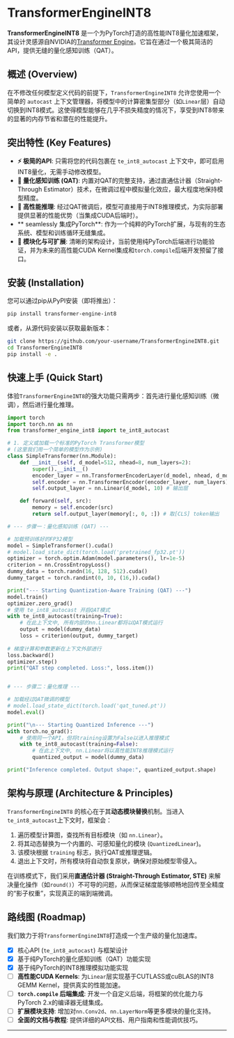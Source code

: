 # TransformerEngineINT8

[](https://www.google.com/search?q=https://github.com/your-username/TransformerEngineINT8)
[](https://www.google.com/search?q=https://pypi.org/project/transformer-engine-int8/)
[](https://opensource.org/licenses/Apache-2.0)
[](https://www.google.com/search?q=https://your-username.github.io/TransformerEngineINT8/)

**TransformerEngineINT8** 是一个为PyTorch打造的高性能INT8量化加速框架，其设计灵感源自NVIDIA的[Transformer Engine](https://github.com/NVIDIA/TransformerEngine)。它旨在通过一个极其简洁的API，提供无缝的量化感知训练（QAT）。

## 概述 (Overview)

在不修改任何模型定义代码的前提下，`TransformerEngineINT8` 允许您使用一个简单的 `autocast` 上下文管理器，将模型中的计算密集型部分（如`Linear`层）自动切换到INT8模式。这使得模型能够在几乎不损失精度的情况下，享受到INT8带来的显著的内存节省和潜在的性能提升。

## 突出特性 (Key Features)

  * **⚡ 极简的API**: 只需将您的代码包裹在 `te_int8_autocast` 上下文中，即可启用INT8量化，无需手动修改模型。
  * **🧠 量化感知训练 (QAT)**: 内置对QAT的完整支持，通过直通估计器（Straight-Through Estimator）技术，在微调过程中模拟量化效应，最大程度地保持模型精度。
  * **🚀 高性能推理**: 经过QAT微调后，模型可直接用于INT8推理模式，为实际部署提供显著的性能优势（当集成CUDA后端时）。
  * \*\* seamlessly 集成PyTorch\*\*: 作为一个纯粹的PyTorch扩展，与现有的生态系统、模型和训练循环无缝集成。
  * **🔧 模块化与可扩展**: 清晰的架构设计，当前使用纯PyTorch后端进行功能验证，并为未来的高性能CUDA Kernel集成和`torch.compile`后端开发预留了接口。

## 安装 (Installation)

您可以通过pip从PyPI安装（即将推出）：

```bash
pip install transformer-engine-int8
```

或者，从源代码安装以获取最新版本：

```bash
git clone https://github.com/your-username/TransformerEngineINT8.git
cd TransformerEngineINT8
pip install -e .
```

## 快速上手 (Quick Start)

体验`TransformerEngineINT8`的强大功能只需两步：首先进行量化感知训练（微调），然后进行量化推理。

```python
import torch
import torch.nn as nn
from transformer_engine_int8 import te_int8_autocast

# 1. 定义或加载一个标准的PyTorch Transformer模型
# (这里我们用一个简单的模型作为示例)
class SimpleTransformer(nn.Module):
    def __init__(self, d_model=512, nhead=8, num_layers=2):
        super().__init__()
        encoder_layer = nn.TransformerEncoderLayer(d_model, nhead, d_model*4, batch_first=True)
        self.encoder = nn.TransformerEncoder(encoder_layer, num_layers)
        self.output_layer = nn.Linear(d_model, 10) # 输出层

    def forward(self, src):
        memory = self.encoder(src)
        return self.output_layer(memory[:, 0, :]) # 取[CLS] token输出

# --- 步骤一：量化感知训练 (QAT) ---

# 加载预训练好的FP32模型
model = SimpleTransformer().cuda()
# model.load_state_dict(torch.load('pretrained_fp32.pt'))
optimizer = torch.optim.Adam(model.parameters(), lr=1e-5)
criterion = nn.CrossEntropyLoss()
dummy_data = torch.randn(16, 128, 512).cuda()
dummy_target = torch.randint(0, 10, (16,)).cuda()

print("--- Starting Quantization-Aware Training (QAT) ---")
model.train()
optimizer.zero_grad()
# 使用 te_int8_autocast 开启QAT模式
with te_int8_autocast(training=True):
    # 在此上下文中, 所有内部的nn.Linear都将以QAT模式运行
    output = model(dummy_data)
    loss = criterion(output, dummy_target)
    
# 梯度计算和参数更新在上下文外部进行
loss.backward()
optimizer.step()
print("QAT step completed. Loss:", loss.item())


# --- 步骤二：量化推理 ---

# 加载经过QAT微调的模型
# model.load_state_dict(torch.load('qat_tuned.pt'))
model.eval()

print("\n--- Starting Quantized Inference ---")
with torch.no_grad():
    # 使用同一个API，但将training设置为False以进入推理模式
    with te_int8_autocast(training=False):
        # 在此上下文中, nn.Linear将以高性能INT8推理模式运行
        quantized_output = model(dummy_data)

print("Inference completed. Output shape:", quantized_output.shape)

```

## 架构与原理 (Architecture & Principles)

`TransformerEngineINT8` 的核心在于其**动态模块替换**机制。当进入`te_int8_autocast`上下文时，框架会：

1.  遍历模型计算图，查找所有目标模块（如 `nn.Linear`）。
2.  将其动态替换为一个内置的、可感知量化的模块 (`QuantizedLinear`)。
3.  该模块根据 `training` 标志，执行QAT或推理逻辑。
4.  退出上下文时，所有模块将自动恢复原状，确保对原始模型零侵入。

在训练模式下，我们采用**直通估计器 (Straight-Through Estimator, STE)** 来解决量化操作（如`round()`）不可导的问题，从而保证梯度能够顺畅地回传至全精度的“影子权重”，实现真正的端到端微调。

## 路线图 (Roadmap)

我们致力于将`TransformerEngineINT8`打造成一个生产级的量化加速库。

  - [x] 核心API (`te_int8_autocast`) 与框架设计
  - [x] 基于纯PyTorch的量化感知训练（QAT）功能实现
  - [x] 基于纯PyTorch的INT8推理模拟功能实现
  - [ ] **高性能CUDA Kernels**: 为`Linear`层实现基于CUTLASS或cuBLAS的INT8 GEMM Kernel，提供真实的性能加速。
  - [ ] **`torch.compile` 后端集成**: 开发一个自定义后端，将框架的优化能力与PyTorch 2.x的编译器无缝集成。
  - [ ] **扩展模块支持**: 增加对`nn.Conv2d`、`nn.LayerNorm`等更多模块的量化支持。
  - [ ] **全面的文档与教程**: 提供详细的API文档、用户指南和性能调优技巧。

-----
